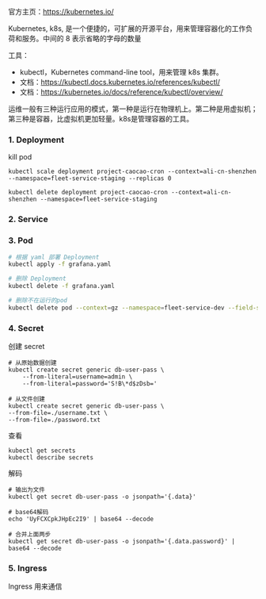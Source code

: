 
官方主页：https://kubernetes.io/

Kubernetes, k8s, 是一个便捷的，可扩展的开源平台，用来管理容器化的工作负荷和服务。中间的 8 表示省略的字母的数量

工具：
- kubectl，Kubernetes command-line tool，用来管理 k8s 集群。
- 文档：https://kubectl.docs.kubernetes.io/references/kubectl/
- 文档：https://kubernetes.io/docs/reference/kubectl/overview/

运维一般有三种运行应用的模式，第一种是运行在物理机上。第二种是用虚拟机；第三种是容器，比虚拟机更加轻量。k8s是管理容器的工具。

### 1. Deployment
kill pod
```
kubectl scale deployment project-caocao-cron --context=ali-cn-shenzhen --namespace=fleet-service-staging --replicas 0

kubectl delete deployment project-caocao-cron --context=ali-cn-shenzhen --namespace=fleet-service-staging
```

### 2. Service

### 3. Pod

```bash
# 根据 yaml 部署 Deployment
kubectl apply -f grafana.yaml

# 删除 Deployment
kubectl delete -f grafana.yaml

# 删除不在运行的pod
kubectl delete pod --context=gz --namespace=fleet-service-dev --field-selector=status.phase!=Running

```

### 4. Secret

创建 secret
```
# 从原始数据创建
kubectl create secret generic db-user-pass \
    --from-literal=username=admin \
    --from-literal=password='S!B\*d$zDsb='

# 从文件创建
kubectl create secret generic db-user-pass \
--from-file=./username.txt \
--from-file=./password.txt
```

查看
```
kubectl get secrets
kubectl describe secrets

```

解码
```
# 输出为文件
kubectl get secret db-user-pass -o jsonpath='{.data}'

# base64解码
echo 'UyFCXCpkJHpEc2I9' | base64 --decode

# 合并上面两步
kubectl get secret db-user-pass -o jsonpath='{.data.password}' | base64 --decode
```

### 5. Ingress
Ingress 用来通信
